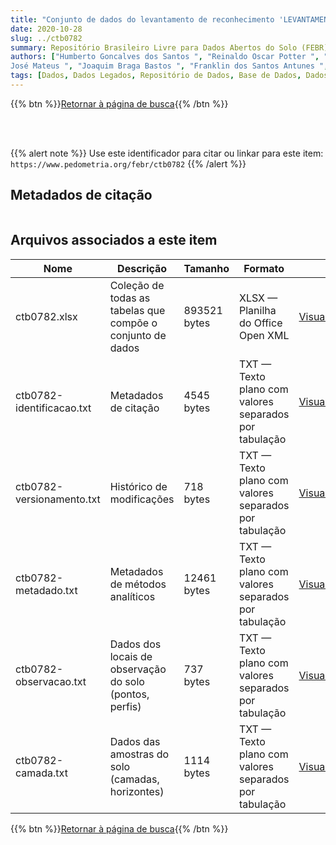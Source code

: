 ```yaml
---
title: "Conjunto de dados do levantamento de reconhecimento 'LEVANTAMENTO DE RECONHECIMENTO DOS SOLOS DE UMA ÁREA PRIORITÁRIA NA RODOVIA TRANSAMAZÔNICA ENTRE ALTAMIRA E ITAITUBA 1973 - Boletim técnico nº 34'"
date: 2020-10-28
slug: ../ctb0782
summary: Repositório Brasileiro Livre para Dados Abertos do Solo (FEBR) | A febre dos dados de solo no Brasil
authors: ["Humberto Goncalves dos Santos ", "Reinaldo Oscar Potter ", "Luiz Gonzaga de Oliveira Carvalho ", "Roberto Chaves Ferreira ", "Francesco Palmieri ", "Manoel Faustino Neto ", "Raphael David dos Santos ", "Ernesto Maués Serra Freire ", "Ivo Katusi Morikawa ", "Leandro Vettori ", "Hélio Pierantoni ", "Washington de Oliveira Barreto ", "Maria Amelia Duriez ", "Ruth A. L. Johas ", "José Lopes de Paula ", "Joäo Luiz Rodrigues de Souza ", "Edna Lopes Carvalho ", "Waldemar Ferreira ", "Maria Aparecida B. Pereira ", "Hélio A. Vaz de Melo ", "Manoel da Silva Cardoso ", "Adahil Medeiros Leite
José Mateus ", "Joaquim Braga Bastos ", "Franklin dos Santos Antunes ", "Luiz Rainho da Silva Cameiro ", "Loiva Lizia Antonello ", "Therezinha C. L. Bezerra ", "Sinésio F. Chagas."]
tags: [Dados, Dados Legados, Repositório de Dados, Base de Dados, Dados Abertos]
---
```


<style>
div.alert > div {
    font-size: 0.8rem;
}
</style>

{{% btn %}}<a href="/febr/buscar/">Retornar à página de busca</a>{{% /btn %}}

<br>
<br>

{{% alert note %}}
Use este identificador para citar ou linkar para este item: `https://www.pedometria.org/febr/ctb0782`
{{% /alert %}}

## Metadados de citação

<table>
<!-- Fonte: https://gist.github.com/jfreels/6814721 -->
<script src="https://d3js.org/d3.v3.min.js" charset="utf-8"></script>
<script type='text/javascript' src='/febr/buscar/script.js'></script>
<script type='text/javascript'>
  d3.tsv('ctb0782-identificacao.txt',function (data) {
    var columns = ['campo', 'valor']
    tabulate(data, columns)
  })
</script>
</table>

## Arquivos associados a este item

<table style="width:100%">
  <thead>
    <tr>
      <th>Nome</th>
      <th>Descrição</th>
      <th>Tamanho</th>
      <th>Formato</th>
      <th></th>
    </tr>
  </thead>
  <tbody>
    <tr>
      <td>ctb0782.xlsx</td>
      <td>Coleção de todas as tabelas que compõe o conjunto de dados</td>
      <td>893521 bytes</td>
      <td>XLSX — Planilha do Office Open XML</td>
      <td><a href="https://cloud.utfpr.edu.br/index.php/s/Df6dhfzYJ1DDeso/download?path=%2Fctb0782&files=ctb0782.xlsx" class="btn btn-primary btn-block" role="button">Visualizar/Abrir</a></td>
    </tr>
    <tr>
      <td>ctb0782-identificacao.txt</td>
      <td>Metadados de citação</td>
      <td>4545 bytes</td>
      <td>TXT — Texto plano com valores separados por tabulação</td>
      <td><a href="https://cloud.utfpr.edu.br/index.php/s/Df6dhfzYJ1DDeso/download?path=%2Fctb0782&files=ctb0782-identificacao.txt" class="btn btn-primary btn-block" role="button">Visualizar/Abrir</a></td>
    </tr>
    <tr>
      <td>ctb0782-versionamento.txt</td>
      <td>Histórico de modificações</td>
      <td>718 bytes</td>
      <td>TXT — Texto plano com valores separados por tabulação</td>
      <td><a href="https://cloud.utfpr.edu.br/index.php/s/Df6dhfzYJ1DDeso/download?path=%2Fctb0782&files=ctb0782-versionamento.txt" class="btn btn-primary btn-block" role="button">Visualizar/Abrir</a></td>
    </tr>
    <tr>
      <td>ctb0782-metadado.txt</td>
      <td>Metadados de métodos analíticos</td>
      <td>12461 bytes</td>
      <td>TXT — Texto plano com valores separados por tabulação</td>
      <td><a href="https://cloud.utfpr.edu.br/index.php/s/Df6dhfzYJ1DDeso/download?path=%2Fctb0782&files=ctb0782-metadado.txt" class="btn btn-primary btn-block" role="button">Visualizar/Abrir</a></td>
    </tr>
    <tr>
      <td>ctb0782-observacao.txt</td>
      <td>Dados dos locais de observação do solo (pontos, perfis)</td>
      <td>737 bytes</td>
      <td>TXT — Texto plano com valores separados por tabulação</td>
      <td><a href="https://cloud.utfpr.edu.br/index.php/s/Df6dhfzYJ1DDeso/download?path=%2Fctb0782&files=ctb0782-observacao.txt" class="btn btn-primary btn-block" role="button">Visualizar/Abrir</a></td>
    </tr>
    <tr>
      <td>ctb0782-camada.txt</td>
      <td>Dados das amostras do solo (camadas, horizontes)</td>
      <td>1114 bytes</td>
      <td>TXT — Texto plano com valores separados por tabulação</td>
      <td><a href="https://cloud.utfpr.edu.br/index.php/s/Df6dhfzYJ1DDeso/download?path=%2Fctb0782&files=ctb0782-camada.txt" class="btn btn-primary btn-block" role="button">Visualizar/Abrir</a></td>
    </tr>
  </tbody>
</table>

{{% btn %}}<a href="/febr/buscar/">Retornar à página de busca</a>{{% /btn %}}

